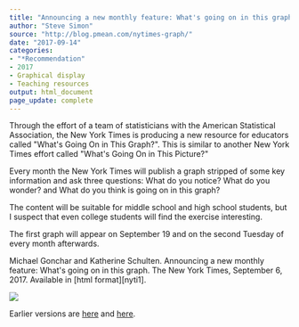 ```yaml
---
title: "Announcing a new monthly feature: What's going on in this graph"
author: "Steve Simon"
source: "http://blog.pmean.com/nytimes-graph/"
date: "2017-09-14"
categories:
- "*Recommendation"
- 2017
- Graphical display
- Teaching resources
output: html_document
page_update: complete
---
```


Through the effort of a team of statisticians with the American Statistical Association, the New York Times is producing a new resource for educators called "What's Going On in This Graph?". This is similar to another New York Times effort called "What's Going On in This Picture?"

Every month the New York Times will publish a graph stripped of some key information and ask three questions: What do you notice? What do you wonder? and What do you think is going on in this graph?

The content will be suitable for middle school and high school students, but I suspect that even college students will find the exercise interesting.

The first graph will appear on September 19 and on the second Tuesday of every month afterwards.

<!---More--->

Michael Gonchar and Katherine Schulten. Announcing a new monthly
feature: What's going on in this graph. The New York Times, September 6,
2017. Available in [html format][nyti1].

![](http://www.pmean.com/new-images/17/nytimes-graph01.png)



 
Earlier versions are [here][sim1] and [here][sim2].
 
[sim1]: http://blog.pmean.com/nytimes-graph/
[sim2]: http://new.pmean.com/nytimes-graph/
 
